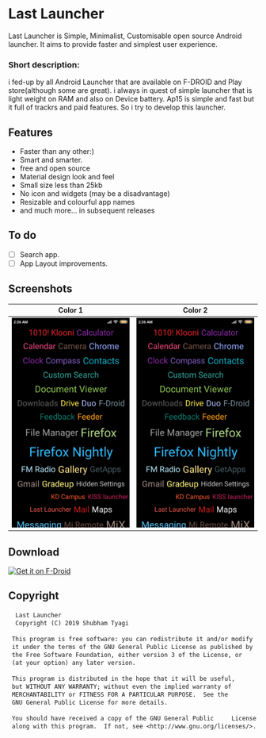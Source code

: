 # Last Launcher
Last Launcher is Simple, Minimalist, Customisable open source Android launcher. It aims to provide faster and simplest user experience. 

### Short description:
i fed-up by all Android Launcher that are available on F-DROID and Play store(although some are great). i always in quest of simple launcher that is light weight on RAM and also on Device battery. Ap15 is simple and fast but it full of trackrs and paid features. So i try to develop this launcher.
## Features
* Faster than any other:)
* Smart and smarter.
* free and open source
* Material design look and feel
* Small size less than 25kb
* No icon and widgets (may be a disadvantage)
* Resizable and colourful app names
* and much more... in subsequent releases
## To do
* [ ] Search app.
* [ ]  App Layout improvements.
## Screenshots
| Color 1| Color 2 |
|:-:|:-:|
| ![home1](/fastlane/metadata/android/en-US/images/phoneScreenshots/1.jpg?raw=true "home1") | ![home2](/fastlane/metadata/android/en-US/images/phoneScreenshots/1.jpg?raw=true "home2") |
## Download
[<img src="https://f-droid.org/badge/get-it-on.png"
     alt="Get it on F-Droid"
     height="80">](https://f-droid.org/packages/io.github.subhamtyagi.lastlauncher/)
## Copyright

      Last Launcher
      Copyright (C) 2019 Shubham Tyagi

     This program is free software: you can redistribute it and/or modify
     it under the terms of the GNU General Public License as published by
     the Free Software Foundation, either version 3 of the License, or
     (at your option) any later version.

     This program is distributed in the hope that it will be useful,
     but WITHOUT ANY WARRANTY; without even the implied warranty of
     MERCHANTABILITY or FITNESS FOR A PARTICULAR PURPOSE.  See the
     GNU General Public License for more details.

     You should have received a copy of the GNU General Public     License
     along with this program.  If not, see <http://www.gnu.org/licenses/>.






